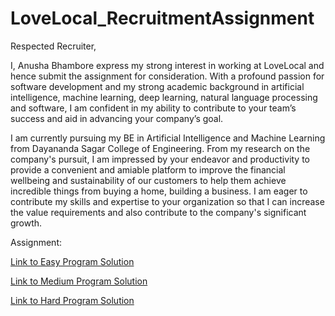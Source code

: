 # LoveLocal_RecruitmentAssignment
<p>
  Respected Recruiter,

I, Anusha Bhambore express my strong interest in working at LoveLocal and hence submit the assignment for consideration. With a profound passion for software development and my strong academic background in artificial intelligence, machine learning, deep learning, natural language processing and software, I am confident in my ability to contribute to your team’s success and aid in advancing your company’s goal.

I am currently pursuing my BE in Artificial Intelligence and Machine Learning from Dayananda Sagar College of Engineering. From my research on the company's pursuit, I am impressed by your endeavor and productivity to provide a convenient and amiable platform to improve the financial wellbeing and sustainability of our customers to help them achieve incredible things from buying a home, building a business. I am eager to contribute my skills and expertise to your organization so that I can increase the value requirements and also contribute to the company's significant growth.

Assignment:

[Link to Easy Program Solution](https://github.com/16102/LoveLocal_RecruitmentAssignment/tree/main/Easy%20Programs%20Solution)

[Link to Medium Program Solution](https://github.com/16102/LoveLocal_RecruitmentAssignment/tree/main/Medium%20Programs%20Solution)

[Link to Hard Program Solution](https://github.com/16102/LoveLocal_RecruitmentAssignment/tree/main/Hard%20Program%20Solution)

</p>
